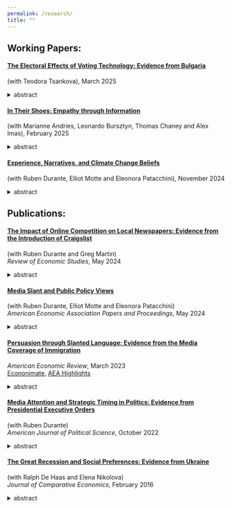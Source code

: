 ```yaml
---
permalink: /research/
title: ""
---
```


## Working Papers:


#### [The Electoral Effects of Voting Technology: Evidence from Bulgaria]()
(with Teodora Tsankova), March 2025  
<details> <summary>abstract</summary> <small>Can voting technology improve the integrity of elections in developing democracies? We study this question in the context of Bulgaria’s transition from paper ballots to voting via direct-recording electronic machines -- a measure introduced with the goals of improving the accuracy of the election process and disrupting established practices of vote-buying and voter coercion. Our empirical strategy leverages a sharp discontinuity in the rule for the allocation of voting machines across polling stations, and variation in the implementation of machine voting over nine consecutive elections. We document two main results. First, machine voting significantly increases the share of valid votes, effectively increasing the likelihood that votes -- especially those cast by less educated, elderly or ethnic minority voters -- are accurately counted toward the electoral outcome. Second, machine voting causes a large and significant reduction in turnout, particularly in poor and rural areas. Decomposing this decline, we find that it is driven entirely by a reduction in votes for parties that were locally dominant at baseline, while we find no change in votes for other parties.  We conduct representative surveys to further investigate mechanisms related to the reduction of bought or fictitious votes, as well as alternative mechanisms related to voters’ aversion to new technologies.</small> </details>


#### [In Their Shoes: Empathy through Information](/../assets/files/Carne_y_Arena.pdf) 
(with Marianne Andries, Leonardo Bursztyn, Thomas Chaney and Alex Imas), February 2025
<details><summary>abstract</summary>
  <small>We explore the mechanics of empathy. We show that information about an outgroup can potentially activate and magnify empathy when presented in conjunction with an experience simulating their struggles. This response increases the willingness to help the struggling group, but it is only activated when the information comes before the experience and not after. We provide evidence for this effect in an immersive virtual reality experiment where participants (“witnesses”) simulate the struggle of unauthorized migrants (“protagonists”). These results are then replicated in a series of controlled lab experiments. We show that this effect operates through an increase in interpersonal similarity, or relatability. If information shifts perceptions of relatability, which changes people’s experience when witnessing the protagonist’s struggles, then it magnifies their empathetic response and drives them to engage in more prosocial behavior. Together, our evidence suggests that the ability to put oneself in the shoes of another person or group can be enhanced by activating empathy through simple information provision.
  </small> </details>


#### [Experience, Narratives, and Climate Change Beliefs](/../assets/files/Climate_Change_Beliefs.pdf)
(with Ruben Durante, Elliot Motte and Eleonora Patacchini), November 2024
<details><summary>abstract</summary>
 <small>Linking the location and timing of US-based natural disasters to large-scale electoral survey data, we study how the experience of a natural disaster affects climate change beliefs and how experience interacts with ideology. Contrary to the predictions of standard learning models, we find evidence for divergence in beliefs: exposure to the same disaster event increases stated climate change and environmental concerns among liberals but decreases them among conservatives, widening the ideological gap by 11-17%. We further provide evidence of conflicting ideological media discourse on climate change in the aftermath of disasters by applying GPT as a novel text annotation approach. Our findings are consistent with natural disasters making the debate around climate change and partisan cleavages on this issue more salient and further polarizing initial beliefs. We discuss implications for the timing of efforts to build consensus on climate action.
 </small> </details>

## Publications:

#### [The Impact of Online Competition on Local Newspapers: Evidence from the Introduction of Craigslist](https://academic.oup.com/restud/advance-article/doi/10.1093/restud/rdae049/7665573)  
(with Ruben Durante and Greg Martin)  
*Review of Economic Studies*, May 2024
<details><summary>abstract</summary>
<small>How does competition from online platforms affect the organization, performance, and editorial choices of newspapers? What are the implications of these changes for the information voters are exposed to and for their political choices? We study these questions using the staggered introduction of Craigslist (CL)—the world’s largest online platform for classified advertising—across U.S. counties between 1995 and 2009. This setting allows us to separate the effect of competition for classified advertising from other changes brought about by the Internet, and to compare newspapers that relied more or less heavily on classified ads ex ante. We find that, following the entry of CL, local newspapers reliant on classified ads experienced a significant decline in the number of management and newsroom staff, including in the number of editors covering politics. These organizational changes led to a reduction in news coverage of politics and resulted in a decline in newspaper readership, particularly among readers with high political interest. Finally, we document that reduced exposure to local political news was associated with an increase in partisan voting and increased entry and success of ideologically extreme candidates in congressional elections. Taken together, our findings shed light on the determinants of the decline of print media and on its broader implications for democratic politics.
</small> </details>


#### [Media Slant and Public Policy Views](https://www.aeaweb.org/articles?id=10.1257/pandp.20241005)  
(with Ruben Durante, Elliot Motte and Eleonora Patacchini)  
*American Economic Association Papers and Proceedings*, May 2024  
<details><summary>abstract</summary>
<small> We study how exposure to partisan news channels (Fox News and MSNBC) affects individual views on four policy issues: climate change, gun rights, abortion, and immigration. First, using GPT to annotate news transcripts, we document large differences in the way the two networks cover these issues. Second, exploiting exogenous variation in viewership due to channels' positions in cable lineups, we show that exposure to Fox News (MSNBC) is associated with more conservative (progressive) views, even when controlling for self-reported ideology and party affiliation. Our findings indicate that partisan media contribute to the rise of political polarization in the United States.
</small> </details>


#### [Persuasion through Slanted Language: Evidence from the Media Coverage of Immigration](https://www.aeaweb.org/articles?id=10.1257/aer.20211537)  
*American Economic Review*, March 2023  
[Econonimate](https://www.youtube.com/watch?v=fKv-Wi4_ysY), [AEA Highlights](https://www.aeaweb.org/research/slanted-language-media-immigration)
<details><summary>abstract</summary>
<small>I study the persuasive effects of slanted language, exploiting a ban on the politically charged term "illegal immigrant" by the Associated Press (AP) news wire. My empirical strategy combines the timing of the ban with variation across media outlets in their baseline reliance on AP copy. I document sizable diffusion of the ban from AP copy to media outlets. Moreover, individuals exposed to the ban through local media show significantly lower support for restrictive immigration policies. This effect is more pronounced for moderates and in locations with fewer immigrants, and does not transfer to views on issues other than immigration.
</small> </details>


#### [Media Attention and Strategic Timing in Politics: Evidence from Presidential Executive Orders](https://onlinelibrary.wiley.com/doi/10.1111/ajps.12683)  
(with Ruben Durante)  
*American Journal of Political Science*, October 2022  
<details><summary>abstract</summary>
<small>Do politicians tend to adopt unpopular policies when the media and the public are distracted by other events? We examine this question by analyzing the timing of executive orders signed by U.S. presidents over the past four decades. We find robust evidence that executive orders are more likely to be signed on the eve of days when the news is dominated by other important stories that can crowd out coverage of executive orders. This relationship only holds in periods of divided government when unilateral presidential actions are more likely to be criticized by Congress. The effect is driven by executive orders that are more likely to make the news and to attract negative publicity, particularly those on topics on which president and Congress disagree. Finally, the timing of executive orders appears to be related to predictable news but not unpredictable ones, which suggests it results from a deliberate and forward-looking PR strategy.
</small> </details>


#### [The Great Recession and Social Preferences: Evidence from Ukraine](https://www.sciencedirect.com/science/article/pii/S014759671500089X)  
(with Ralph De Haas and Elena Nikolova)  
*Journal of Comparative Economics*, February 2016
<details><summary>abstract</summary>
<small>We use detailed survey data to document stark differences between West and East Ukraine when it comes to household attitudes toward market-based economies and democratic institutions. Along both of these dimensions, Eastern Ukrainians are decidedly less supportive of liberal systems. We also find that economic attitudes changed in response to the global financial crisis. West Ukrainian households who were affected more extensively by the crisis were more disappointed with the market and private ownership, while in Eastern Ukraine economic attitudes became less pro-market across the board. Our evidence suggests that attitudes and values are determined by both deep-rooted factors and more transient macroeconomic shocks.
</small> </details>


